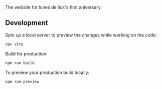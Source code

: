 The website for lunes de lios's first aniversary.

## Development
Spin up a local server to preview the changes while working on the code:
```sh
npx vite
```

Build for production:
```sh
npm run build
```

To preview your production build locally:
```sh
npm run preview
```

